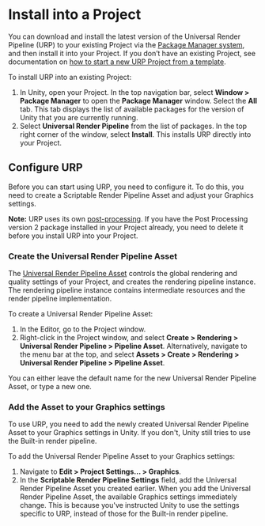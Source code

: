 # Install into a Project

You can download and install the latest version of the Universal Render Pipeline (URP) to your existing Project via the [Package Manager system](https://docs.unity3d.com/Packages/com.unity.package-manager-ui@latest/index.html), and then install it into your Project. If you don’t have an existing Project, see documentation on [how to start a new URP Project from a template](CreateNewProjectFromTemplate.md).

To install URP into an existing Project:

1. In Unity, open your Project. In the top navigation bar, select __Window > Package Manager__ to open the __Package Manager__ window. Select the __All__ tab. This tab displays the list of available packages for the version of Unity that you are currently running.
2. Select **Universal Render Pipeline** from the list of packages. In the top right corner of the window, select __Install__. This installs URP directly into your Project.

## Configure URP 

Before you can start using URP, you need to configure it. To do this, you need to create a Scriptable Render Pipeline Asset and adjust your Graphics settings. 

**Note:** URP uses its own [post-processing](integration-with-post-processing.md). If you have the Post Processing version 2 package installed in your Project already, you need to delete it before you install URP into your Project.

### Create the Universal Render Pipeline Asset

The [Universal Render Pipeline Asset](universalrp-asset.md) controls the global rendering and quality settings of your Project, and creates the rendering pipeline instance. The rendering pipeline instance contains intermediate resources and the render pipeline implementation.  

To create a Universal Render Pipeline Asset:

1. In the Editor, go to the Project window.
2. Right-click in the Project window, and select  __Create > Rendering > Universal Render Pipeline > Pipeline Asset__. Alternatively, navigate to the menu bar at the top, and select __Assets > Create > Rendering > Universal Render Pipeline > Pipeline Asset__.

You can either leave the default name for the new Universal Render Pipeline Asset, or type a new one. 


### Add the Asset to your Graphics settings

To use URP, you need to add the newly created Universal Render Pipeline Asset to your Graphics settings in Unity. If you don't, Unity still tries to use the Built-in render pipeline.

To add the Universal Render Pipeline Asset to your Graphics settings:


1. Navigate to __Edit > Project Settings... > Graphics__. 
2. In the __Scriptable Render Pipeline Settings__ field, add the Universal Render Pipeline Asset you created earlier. When you add the Universal Render Pipeline Asset, the available Graphics settings immediately change. This is because you've instructed Unity to use the settings specific to URP, instead of those for the Built-in render pipeline.

